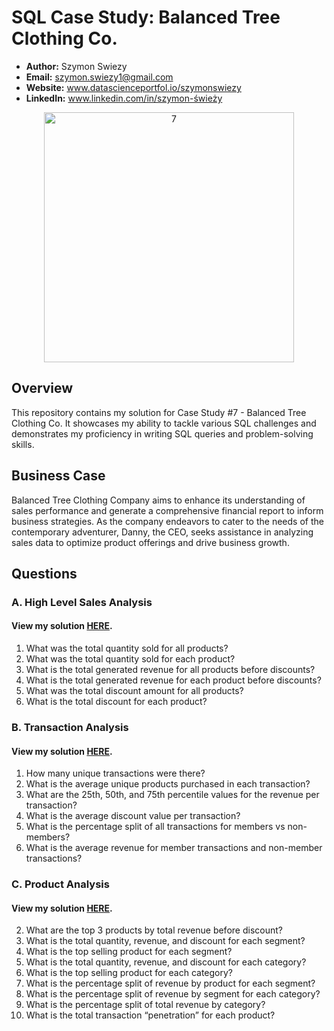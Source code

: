 # SQL Case Study: Balanced Tree Clothing Co.

- **Author:** Szymon Swiezy
- **Email:** szymon.swiezy1@gmail.com
- **Website:** www.datascienceportfol.io/szymonswiezy
- **LinkedIn:** www.linkedin.com/in/szymon-świeży



<p align="center">
    <img src="https://github.com/SimonAnalyst/SQL_project/assets/154997462/f34ee754-f8f0-44e0-81bd-7849f4873b42" alt="7" style="width: 400px; height: 400px;">
</div>



## Overview

This repository contains my solution for Case Study #7 - Balanced Tree Clothing Co. It showcases my ability to tackle various SQL challenges and demonstrates my proficiency in writing SQL queries and problem-solving skills.


## Business Case

Balanced Tree Clothing Company aims to enhance its understanding of sales performance and generate a comprehensive financial report to inform business strategies. As the company endeavors to cater to the needs of the contemporary adventurer, Danny, the CEO, seeks assistance in analyzing sales data to optimize product offerings and drive business growth.


## Questions

### A. High Level Sales Analysis

#### View my solution [HERE](https://github.com/SimonAnalyst/SQL_project/blob/main/Solutions/A.%20High%20Level%20Sales%20Analysis.md).

1. What was the total quantity sold for all products?
2. What was the total quantity sold for each product?
3. What is the total generated revenue for all products before discounts?
4. What is the total generated revenue for each product before discounts?
5. What was the total discount amount for all products?
6. What is the total discount for each product?

### B. Transaction Analysis

#### View my solution [HERE](https://github.com/SimonAnalyst/SQL_project/blob/main/Solutions/B.%20Transaction%20Analysis.md).

1. How many unique transactions were there?
2. What is the average unique products purchased in each transaction?
3. What are the 25th, 50th, and 75th percentile values for the revenue per transaction?
4. What is the average discount value per transaction?
5. What is the percentage split of all transactions for members vs non-members?
6. What is the average revenue for member transactions and non-member transactions?

### C. Product Analysis

#### View my solution [HERE](https://github.com/SimonAnalyst/SQL_project/blob/main/Solutions/C.%20Product%20Analysis.md).

2. What are the top 3 products by total revenue before discount?
3. What is the total quantity, revenue, and discount for each segment?
4. What is the top selling product for each segment?
5. What is the total quantity, revenue, and discount for each category?
6. What is the top selling product for each category?
7. What is the percentage split of revenue by product for each segment?
8. What is the percentage split of revenue by segment for each category?
9. What is the percentage split of total revenue by category?
10. What is the total transaction “penetration” for each product?
